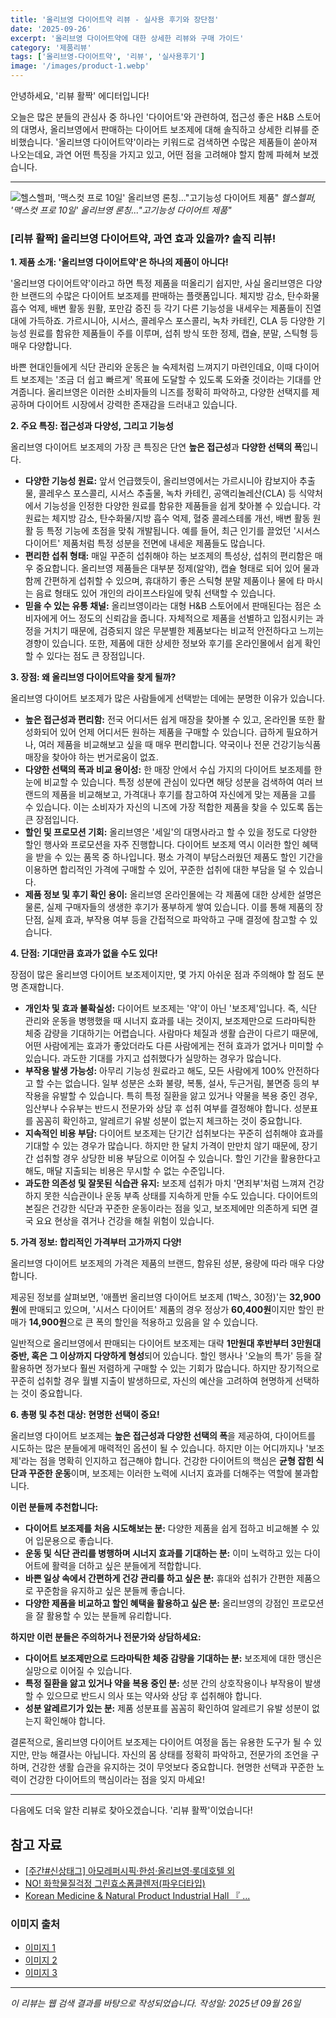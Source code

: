 ```yaml
---
title: '올리브영 다이어트약 리뷰 - 실사용 후기와 장단점'
date: '2025-09-26'
excerpt: '올리브영 다이어트약에 대한 상세한 리뷰와 구매 가이드'
category: '제품리뷰'
tags: ['올리브영-다이어트약', '리뷰', '실사용후기']
image: '/images/product-1.webp'
---
```


안녕하세요, '리뷰 활짝' 에디터입니다!

오늘은 많은 분들의 관심사 중 하나인 '다이어트'와 관련하여, 접근성 좋은 H&B 스토어의 대명사, 올리브영에서 판매하는 다이어트 보조제에 대해 솔직하고 상세한 리뷰를 준비했습니다. '올리브영 다이어트약'이라는 키워드로 검색하면 수많은 제품들이 쏟아져 나오는데요, 과연 어떤 특징을 가지고 있고, 어떤 점을 고려해야 할지 함께 파헤쳐 보겠습니다.

---

![헬스헬퍼, '맥스컷 프로 10일' 올리브영 론칭..."고기능성 다이어트 제품"](/images/product-1.webp)
*헬스헬퍼, '맥스컷 프로 10일' 올리브영 론칭..."고기능성 다이어트 제품"*

### **[리뷰 활짝] 올리브영 다이어트약, 과연 효과 있을까? 솔직 리뷰!**

**1. 제품 소개: '올리브영 다이어트약'은 하나의 제품이 아니다!**

'올리브영 다이어트약'이라고 하면 특정 제품을 떠올리기 쉽지만, 사실 올리브영은 다양한 브랜드의 수많은 다이어트 보조제를 판매하는 플랫폼입니다. 체지방 감소, 탄수화물 흡수 억제, 배변 활동 원활, 포만감 증진 등 각기 다른 기능성을 내세우는 제품들이 진열대에 가득하죠. 가르시니아, 시서스, 콜레우스 포스콜리, 녹차 카테킨, CLA 등 다양한 기능성 원료를 함유한 제품들이 주를 이루며, 섭취 방식 또한 정제, 캡슐, 분말, 스틱형 등 매우 다양합니다.

바쁜 현대인들에게 식단 관리와 운동은 늘 숙제처럼 느껴지기 마련인데요, 이때 다이어트 보조제는 '조금 더 쉽고 빠르게' 목표에 도달할 수 있도록 도와줄 것이라는 기대를 안겨줍니다. 올리브영은 이러한 소비자들의 니즈를 정확히 파악하고, 다양한 선택지를 제공하며 다이어트 시장에서 강력한 존재감을 드러내고 있습니다.

**2. 주요 특징: 접근성과 다양성, 그리고 기능성**

올리브영 다이어트 보조제의 가장 큰 특징은 단연 **높은 접근성**과 **다양한 선택의 폭**입니다.

*   **다양한 기능성 원료:** 앞서 언급했듯이, 올리브영에서는 가르시니아 캄보지아 추출물, 콜레우스 포스콜리, 시서스 추출물, 녹차 카테킨, 공액리놀레산(CLA) 등 식약처에서 기능성을 인정한 다양한 원료를 함유한 제품들을 쉽게 찾아볼 수 있습니다. 각 원료는 체지방 감소, 탄수화물/지방 흡수 억제, 혈중 콜레스테롤 개선, 배변 활동 원활 등 특정 기능에 초점을 맞춰 개발됩니다. 예를 들어, 최근 인기를 끌었던 '시서스 다이어트' 제품처럼 특정 성분을 전면에 내세운 제품들도 많습니다.
*   **편리한 섭취 형태:** 매일 꾸준히 섭취해야 하는 보조제의 특성상, 섭취의 편리함은 매우 중요합니다. 올리브영 제품들은 대부분 정제(알약), 캡슐 형태로 되어 있어 물과 함께 간편하게 섭취할 수 있으며, 휴대하기 좋은 스틱형 분말 제품이나 물에 타 마시는 음료 형태도 있어 개인의 라이프스타일에 맞춰 선택할 수 있습니다.
*   **믿을 수 있는 유통 채널:** 올리브영이라는 대형 H&B 스토어에서 판매된다는 점은 소비자에게 어느 정도의 신뢰감을 줍니다. 자체적으로 제품을 선별하고 입점시키는 과정을 거치기 때문에, 검증되지 않은 무분별한 제품보다는 비교적 안전하다고 느끼는 경향이 있습니다. 또한, 제품에 대한 상세한 정보와 후기를 온라인몰에서 쉽게 확인할 수 있다는 점도 큰 장점입니다.

**3. 장점: 왜 올리브영 다이어트약을 찾게 될까?**

올리브영 다이어트 보조제가 많은 사람들에게 선택받는 데에는 분명한 이유가 있습니다.

*   **높은 접근성과 편리함:** 전국 어디서든 쉽게 매장을 찾아볼 수 있고, 온라인몰 또한 활성화되어 있어 언제 어디서든 원하는 제품을 구매할 수 있습니다. 급하게 필요하거나, 여러 제품을 비교해보고 싶을 때 매우 편리합니다. 약국이나 전문 건강기능식품 매장을 찾아야 하는 번거로움이 없죠.
*   **다양한 선택의 폭과 비교 용이성:** 한 매장 안에서 수십 가지의 다이어트 보조제를 한눈에 비교할 수 있습니다. 특정 성분에 관심이 있다면 해당 성분을 검색하여 여러 브랜드의 제품을 비교해보고, 가격대나 후기를 참고하여 자신에게 맞는 제품을 고를 수 있습니다. 이는 소비자가 자신의 니즈에 가장 적합한 제품을 찾을 수 있도록 돕는 큰 장점입니다.
*   **할인 및 프로모션 기회:** 올리브영은 '세일'의 대명사라고 할 수 있을 정도로 다양한 할인 행사와 프로모션을 자주 진행합니다. 다이어트 보조제 역시 이러한 할인 혜택을 받을 수 있는 품목 중 하나입니다. 평소 가격이 부담스러웠던 제품도 할인 기간을 이용하면 합리적인 가격에 구매할 수 있어, 꾸준한 섭취에 대한 부담을 덜 수 있습니다.
*   **제품 정보 및 후기 확인 용이:** 올리브영 온라인몰에는 각 제품에 대한 상세한 설명은 물론, 실제 구매자들의 생생한 후기가 풍부하게 쌓여 있습니다. 이를 통해 제품의 장단점, 실제 효과, 부작용 여부 등을 간접적으로 파악하고 구매 결정에 참고할 수 있습니다.

**4. 단점: 기대만큼 효과가 없을 수도 있다!**

장점이 많은 올리브영 다이어트 보조제이지만, 몇 가지 아쉬운 점과 주의해야 할 점도 분명 존재합니다.

*   **개인차 및 효과 불확실성:** 다이어트 보조제는 '약'이 아닌 '보조제'입니다. 즉, 식단 관리와 운동을 병행했을 때 시너지 효과를 내는 것이지, 보조제만으로 드라마틱한 체중 감량을 기대하기는 어렵습니다. 사람마다 체질과 생활 습관이 다르기 때문에, 어떤 사람에게는 효과가 좋았더라도 다른 사람에게는 전혀 효과가 없거나 미미할 수 있습니다. 과도한 기대를 가지고 섭취했다가 실망하는 경우가 많습니다.
*   **부작용 발생 가능성:** 아무리 기능성 원료라고 해도, 모든 사람에게 100% 안전하다고 할 수는 없습니다. 일부 성분은 소화 불량, 복통, 설사, 두근거림, 불면증 등의 부작용을 유발할 수 있습니다. 특히 특정 질환을 앓고 있거나 약물을 복용 중인 경우, 임산부나 수유부는 반드시 전문가와 상담 후 섭취 여부를 결정해야 합니다. 성분표를 꼼꼼히 확인하고, 알레르기 유발 성분이 없는지 체크하는 것이 중요합니다.
*   **지속적인 비용 부담:** 다이어트 보조제는 단기간 섭취보다는 꾸준히 섭취해야 효과를 기대할 수 있는 경우가 많습니다. 하지만 한 달치 가격이 만만치 않기 때문에, 장기간 섭취할 경우 상당한 비용 부담으로 이어질 수 있습니다. 할인 기간을 활용한다고 해도, 매달 지출되는 비용은 무시할 수 없는 수준입니다.
*   **과도한 의존성 및 잘못된 식습관 유지:** 보조제 섭취가 마치 '면죄부'처럼 느껴져 건강하지 못한 식습관이나 운동 부족 상태를 지속하게 만들 수도 있습니다. 다이어트의 본질은 건강한 식단과 꾸준한 운동이라는 점을 잊고, 보조제에만 의존하게 되면 결국 요요 현상을 겪거나 건강을 해칠 위험이 있습니다.

**5. 가격 정보: 합리적인 가격부터 고가까지 다양!**

올리브영 다이어트 보조제의 가격은 제품의 브랜드, 함유된 성분, 용량에 따라 매우 다양합니다.

제공된 정보를 살펴보면, '애플번 올리브영 다이어트 보조제 (1박스, 30정)'는 **32,900원**에 판매되고 있으며, '시서스 다이어트' 제품의 경우 정상가 **60,400원**이지만 할인 판매가 **14,900원**으로 큰 폭의 할인을 적용하고 있음을 알 수 있습니다.

일반적으로 올리브영에서 판매되는 다이어트 보조제는 대략 **1만원대 후반부터 3만원대 중반, 혹은 그 이상까지 다양하게 형성**되어 있습니다. 할인 행사나 '오늘의 특가' 등을 잘 활용하면 정가보다 훨씬 저렴하게 구매할 수 있는 기회가 많습니다. 하지만 장기적으로 꾸준히 섭취할 경우 월별 지출이 발생하므로, 자신의 예산을 고려하여 현명하게 선택하는 것이 중요합니다.

**6. 총평 및 추천 대상: 현명한 선택이 중요!**

올리브영 다이어트 보조제는 **높은 접근성과 다양한 선택의 폭**을 제공하여, 다이어트를 시도하는 많은 분들에게 매력적인 옵션이 될 수 있습니다. 하지만 이는 어디까지나 '보조제'라는 점을 명확히 인지하고 접근해야 합니다. 건강한 다이어트의 핵심은 **균형 잡힌 식단과 꾸준한 운동**이며, 보조제는 이러한 노력에 시너지 효과를 더해주는 역할에 불과합니다.

**이런 분들께 추천합니다:**

*   **다이어트 보조제를 처음 시도해보는 분:** 다양한 제품을 쉽게 접하고 비교해볼 수 있어 입문용으로 좋습니다.
*   **운동 및 식단 관리를 병행하며 시너지 효과를 기대하는 분:** 이미 노력하고 있는 다이어트에 활력을 더하고 싶은 분들에게 적합합니다.
*   **바쁜 일상 속에서 간편하게 건강 관리를 하고 싶은 분:** 휴대와 섭취가 간편한 제품으로 꾸준함을 유지하고 싶은 분들께 좋습니다.
*   **다양한 제품을 비교하고 할인 혜택을 활용하고 싶은 분:** 올리브영의 강점인 프로모션을 잘 활용할 수 있는 분들께 유리합니다.

**하지만 이런 분들은 주의하거나 전문가와 상담하세요:**

*   **다이어트 보조제만으로 드라마틱한 체중 감량을 기대하는 분:** 보조제에 대한 맹신은 실망으로 이어질 수 있습니다.
*   **특정 질환을 앓고 있거나 약을 복용 중인 분:** 성분 간의 상호작용이나 부작용이 발생할 수 있으므로 반드시 의사 또는 약사와 상담 후 섭취해야 합니다.
*   **성분 알레르기가 있는 분:** 제품 성분표를 꼼꼼히 확인하여 알레르기 유발 성분이 없는지 확인해야 합니다.

결론적으로, 올리브영 다이어트 보조제는 다이어트 여정을 돕는 유용한 도구가 될 수 있지만, 만능 해결사는 아닙니다. 자신의 몸 상태를 정확히 파악하고, 전문가의 조언을 구하며, 건강한 생활 습관을 유지하는 것이 무엇보다 중요합니다. 현명한 선택과 꾸준한 노력이 건강한 다이어트의 핵심이라는 점을 잊지 마세요!

---

다음에도 더욱 알찬 리뷰로 찾아오겠습니다. '리뷰 활짝'이었습니다!



## 참고 자료

- [[주간#신상태그] 아모레퍼시픽·한섬·올리브영·롯데호텔 외](https://m.newsprime.co.kr/section_view.html?no=445575)
- [NO! 화학물질걱정 그린효소폼클렌저(파우더타입)](https://icoop.or.kr/coopmall/goodsmall.phtm?&act=detail&gc=14000ART00)
- [Korean Medicine & Natural Product Industrial Hall 『 ...](https://www.jcexpo.kr/jp/theme/basic/file/cont02-1.pdf)

### 이미지 출처
- [이미지 1](https://cdn.newsquest.co.kr/news/photo/202402/218117_111881_593.jpg)
- [이미지 2](https://post-phinf.pstatic.net/MjAxODAyMTJfMjYx/MDAxNTE4Mzk4MjYwMzMy.tMo0rL1jTGrJitWIljqGpVpdZpcFjIImexigNmsw-FIg.JkDMtXYKpCiQbcINfhqjylya3YvQ2rh4JuevpsyX56og.JPEG/이미지_9.jpg?type=w1200)
- [이미지 3](https://blogthumb.pstatic.net/MjAyMzAyMjZfMjIx/MDAxNjc3NDE0MDcxMTc5.wqDBaZgN3zP4L6XETjtrMl4BBTw9KGOBtLP73rMnGQ0g.1YwYeQaENqay6He09y4lDLjGD2hpiRpoM6_D90lBDc8g.PNG.haha1126gk/807885665.png?type=w2)


---
*이 리뷰는 웹 검색 결과를 바탕으로 작성되었습니다.*
*작성일: 2025년 09월 26일*
